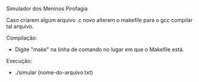 Simulador dos Meninos Pirofagia

Caso criarem algum arquivo .c novo alterem o makefile para o gcc compilar tal arquivo.

Compilação:

- Digite "make" na linha de comando no lugar em que o Makefile está.

Execução:

- ./simular (nome-do-arquivo.txt)
